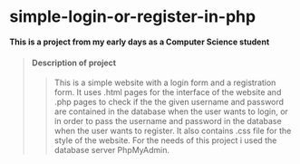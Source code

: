 # simple-login-or-register-in-php

**This is a project from my early days as a Computer Science student**


> #### Description of project
>
>>This is a simple website with a login form and a registration form. It uses .html pages for the interface of the website and .php pages to check if the the given username and password are contained in the database when the user wants to login, or in order to pass the username and password in the database when the user wants to register. It also contains .css file for the style of the website. For the needs of this project i used the database server PhpMyAdmin.
